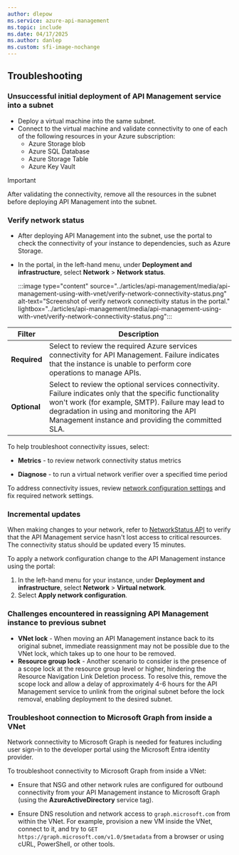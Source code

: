 ```yaml
---
author: dlepow
ms.service: azure-api-management
ms.topic: include
ms.date: 04/17/2025
ms.author: danlep
ms.custom: sfi-image-nochange
---
```


## Troubleshooting

### Unsuccessful initial deployment of API Management service into a subnet 

* Deploy a virtual machine into the same subnet. 
* Connect to the virtual machine and validate connectivity to one of each of the following resources in your Azure subscription:
  * Azure Storage blob
  * Azure SQL Database
  * Azure Storage Table
  * Azure Key Vault

> [!IMPORTANT]
> After validating the connectivity, remove all the resources in the subnet before deploying API Management into the subnet.

### Verify network status  

* After deploying API Management into the subnet, use the portal to check the connectivity of your instance to dependencies, such as Azure Storage. 
* In the portal, in the left-hand menu, under **Deployment and infrastructure**, select **Network** > **Network status**.

  :::image type="content" source="../articles/api-management/media/api-management-using-with-vnet/verify-network-connectivity-status.png" alt-text="Screenshot of verify network connectivity status in the portal." lightbox="../articles/api-management/media/api-management-using-with-vnet/verify-network-connectivity-status.png":::

| Filter | Description |
| ----- | ----- |
| **Required** | Select to review the required Azure services connectivity for API Management. Failure indicates that the instance is unable to perform core operations to manage APIs. |
| **Optional** | Select to review the optional services connectivity. Failure indicates only that the specific functionality won't work (for example, SMTP). Failure may lead to degradation in using and monitoring the API Management instance and providing the committed SLA. |

To help troubleshoot connectivity issues, select:

* **Metrics** - to review network connectivity status metrics 

* **Diagnose** - to run a virtual network verifier over a specified time period

To address connectivity issues, review [network configuration settings](../articles/api-management/virtual-network-reference.md) and fix required network settings.

### Incremental updates  

When making changes to your network, refer to [NetworkStatus API](/rest/api/apimanagement/current-ga/network-status) to verify that the API Management service hasn't lost access to critical resources. The connectivity status should be updated every 15 minutes. 

To apply a network configuration change to the API Management instance using the portal:

  1. In the left-hand menu for your instance, under **Deployment and infrastructure**, select **Network** > **Virtual network**.
  1. Select **Apply network configuration**. 

 
 ### Challenges encountered in reassigning API Management instance to previous subnet
  * **VNet lock** - When moving an API Management instance back to its original subnet, immediate reassignment may not be possible due to the VNet lock, which takes up to one hour to be removed.  
  * **Resource group lock** - Another scenario to consider is the presence of a scope lock at the resource group level or higher, hindering the Resource Navigation Link Deletion process. To resolve this, remove the scope lock and allow a delay of approximately 4-6 hours for the API Management service to unlink from the original subnet before the lock removal, enabling deployment to the desired subnet.

### Troubleshoot connection to Microsoft Graph from inside a VNet

Network connectivity to Microsoft Graph is needed for features including user sign-in to the developer portal using the Microsoft Entra identity provider.

To troubleshoot connectivity to Microsoft Graph from inside a VNet:
    
* Ensure that NSG and other network rules are configured for outbound connectivity from your API Management instance to Microsoft Graph (using the **AzureActiveDirectory** service tag).

* Ensure DNS resolution and network access to `graph.microsoft.com` from within the VNet. For example, provision a new VM inside the VNet, connect to it, and try to `GET https://graph.microsoft.com/v1.0/$metadata` from a browser or using cURL, PowerShell, or other tools.
